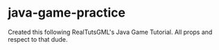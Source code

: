 # java-game-practice
Created this following RealTutsGML's Java Game Tutorial. All props and respect to that dude. 
